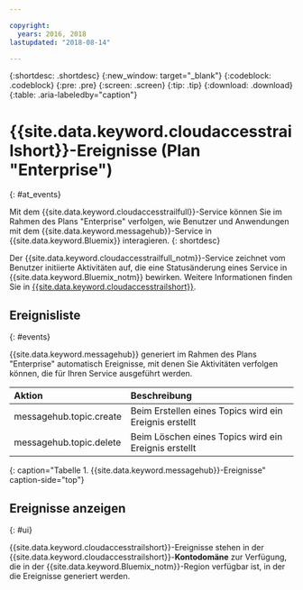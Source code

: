 ```yaml
---

copyright:
  years: 2016, 2018
lastupdated: "2018-08-14"

---
```


{:shortdesc: .shortdesc}
{:new_window: target="_blank"}
{:codeblock: .codeblock}
{:pre: .pre}
{:screen: .screen}
{:tip: .tip}
{:download: .download}
{:table: .aria-labeledby="caption"}

<!-- Name your file `at-events.md` and include it in the Reference nav group in your toc file. -->

# {{site.data.keyword.cloudaccesstrailshort}}-Ereignisse (Plan "Enterprise")
{: #at_events}

Mit dem {{site.data.keyword.cloudaccesstrailfull}}-Service können Sie im Rahmen des Plans "Enterprise" verfolgen, wie Benutzer und Anwendungen mit dem {{site.data.keyword.messagehub}}-Service in {{site.data.keyword.Bluemix}} interagieren.
{: shortdesc}

Der {{site.data.keyword.cloudaccesstrailfull_notm}}-Service zeichnet vom Benutzer initiierte Aktivitäten auf, die eine Statusänderung eines Service in {{site.data.keyword.Bluemix_notm}} bewirken. Weitere Informationen finden Sie in [{{site.data.keyword.cloudaccesstrailshort}}](/docs/services/cloud-activity-tracker/index.html#getting-started-with-cla).

<!-- You can create different sections to group events by area. -->

## Ereignisliste
{: #events}

<!-- Make sure you introduce the table with a detailed description that immediately precedes it. For example, see https://console.bluemix.net/docs/services/cloud-activity-tracker/services/at_events_cf.html#catalog. -->

{{site.data.keyword.messagehub}} generiert im Rahmen des Plans "Enterprise" automatisch Ereignisse, mit denen Sie Aktivitäten verfolgen können, die für Ihren Service ausgeführt werden.

| Aktion | Beschreibung |
|:-------|:------------|
| messagehub.topic.create | Beim Erstellen eines Topics wird ein Ereignis erstellt|
| messagehub.topic.delete | Beim Löschen eines Topics wird ein Ereignis erstellt|
{: caption="Tabelle 1. {{site.data.keyword.messagehub}}-Ereignisse" caption-side="top"}

## Ereignisse anzeigen
{: #ui}

<!-- For example, choose one of the following two options. -->

<!-- Option 2: Add the following sentence if your service sends events to the account domain. -->

{{site.data.keyword.cloudaccesstrailshort}}-Ereignisse stehen in der {{site.data.keyword.cloudaccesstrailshort}}-**Kontodomäne** zur Verfügung, die in der {{site.data.keyword.Bluemix_notm}}-Region verfügbar ist, in der die Ereignisse generiert werden.










